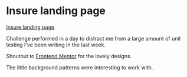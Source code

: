 # Insure landing page

[Insure landing page](https://cseltzner.github.io/insure-landing-page/)

Challenge performed in a day to distract me from a large amount of unit testing I've been writing in the last week.

Shoutout to [Frontend Mentor](https://www.frontendmentor.io) for the lovely designs.

The little background patterns were interesting to work with.